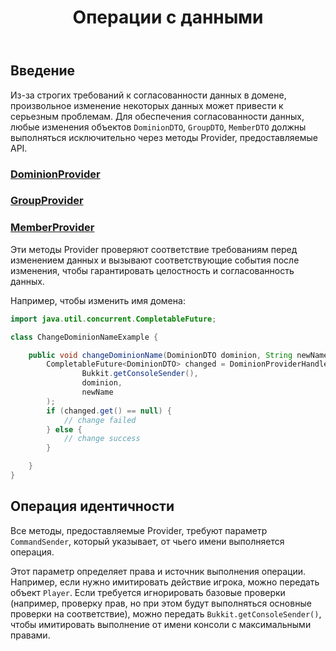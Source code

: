﻿---
title: Операции с данными
createTime: 2025/08/21 13:16:26
permalink: /ru/api/operate/
---

## Введение

Из-за строгих требований к согласованности данных в домене, произвольное изменение некоторых данных может привести к
серьезным проблемам.
Для обеспечения согласованности данных, любые изменения объектов `DominionDTO`, `GroupDTO`, `MemberDTO` должны
выполняться исключительно через методы Provider, предоставляемые API.

### [DominionProvider](https://lunadeermc.github.io/DominionAPI/cn/lunadeer/dominion/providers/DominionProvider.html)
### [GroupProvider](https://lunadeermc.github.io/DominionAPI/cn/lunadeer/dominion/providers/GroupProvider.html)
### [MemberProvider](https://lunadeermc.github.io/DominionAPI/cn/lunadeer/dominion/providers/MemberProvider.html)

Эти методы Provider проверяют соответствие требованиям перед изменением данных и вызывают соответствующие события после
изменения, чтобы гарантировать целостность и согласованность данных.

Например, чтобы изменить имя домена:

```java
import java.util.concurrent.CompletableFuture;

class ChangeDominionNameExample {

    public void changeDominionName(DominionDTO dominion, String newName) {
        CompletableFuture<DominionDTO> changed = DominionProviderHandler.getInstance().renameDominion(
                Bukkit.getConsoleSender(),
                dominion,
                newName
        );
        if (changed.get() == null) {
            // change failed
        } else {
            // change success
        }

    }
}
```

## Операция идентичности

Все методы, предоставляемые Provider, требуют параметр `CommandSender`, который указывает, от чьего имени выполняется
операция.

Этот параметр определяет права и источник выполнения операции. Например, если нужно имитировать действие игрока, можно
передать объект `Player`.
Если требуется игнорировать базовые проверки (например, проверку прав, но при этом будут выполняться основные проверки
на соответствие), можно передать `Bukkit.getConsoleSender()`, чтобы имитировать выполнение от имени консоли с
максимальными правами.
